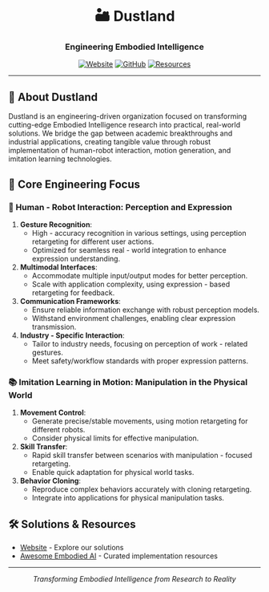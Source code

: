 <div align="center">
  
# 🏜️ Dustland

### Engineering Embodied Intelligence

[![Website](https://img.shields.io/badge/Website-dustland.ai-E6B17E?style=for-the-badge)](https://dustland.ai)
[![GitHub](https://img.shields.io/badge/GitHub-Dustland-2C3E50?style=for-the-badge&logo=github)](https://github.com/dustland)
[![Resources](https://img.shields.io/badge/Resources-Awesome%20Embodied%20AI-D35400?style=for-the-badge)](https://github.com/dustland/awesome-embodied-ai)

---

</div>

## 🤖 About Dustland

Dustland is an engineering-driven organization focused on transforming cutting-edge Embodied Intelligence research into practical, real-world solutions. We bridge the gap between academic breakthroughs and industrial applications, creating tangible value through robust implementation of human-robot interaction, motion generation, and imitation learning technologies.

## 🌟 Core Engineering Focus

### 👥 Human - Robot Interaction: Perception and Expression

1. **Gesture Recognition**:
    - High - accuracy recognition in various settings, using perception retargeting for different user actions.
    - Optimized for seamless real - world integration to enhance expression understanding.
2. **Multimodal Interfaces**:
    - Accommodate multiple input/output modes for better perception.
    - Scale with application complexity, using expression - based retargeting for feedback.
3. **Communication Frameworks**:
    - Ensure reliable information exchange with robust perception models.
    - Withstand environment challenges, enabling clear expression transmission.
4. **Industry - Specific Interaction**:
    - Tailor to industry needs, focusing on perception of work - related gestures.
    - Meet safety/workflow standards with proper expression patterns.

### 📚 Imitation Learning in Motion: Manipulation in the Physical World

1. **Movement Control**:
    - Generate precise/stable movements, using motion retargeting for different robots.
    - Consider physical limits for effective manipulation.
2. **Skill Transfer**:
    - Rapid skill transfer between scenarios with manipulation - focused retargeting.
    - Enable quick adaptation for physical world tasks.
3. **Behavior Cloning**:
    - Reproduce complex behaviors accurately with cloning retargeting.
    - Integrate into applications for physical manipulation tasks.

## 🛠️ Solutions & Resources

- [Website](https://dustland.ai) - Explore our solutions
- [Awesome Embodied AI](https://github.com/dustland/awesome-embodied-ai) - Curated implementation resources

<div align="center">

---

<i>Transforming Embodied Intelligence from Research to Reality</i>

</div>
